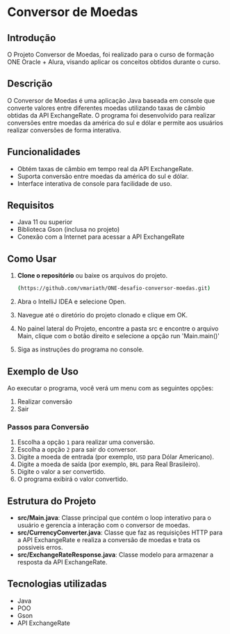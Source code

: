 # Conversor de Moedas

## Introdução
O Projeto Conversor de Moedas, foi realizado para o curso de formação ONE Oracle + Alura, visando aplicar os conceitos obtidos durante o curso.

## Descrição
O Conversor de Moedas é uma aplicação Java baseada em console que converte valores entre diferentes moedas utilizando taxas de câmbio obtidas da API ExchangeRate. O programa foi desenvolvido para realizar conversões entre moedas da américa do sul e dólar e permite aos usuários realizar conversões de forma interativa.

## Funcionalidades
- Obtém taxas de câmbio em tempo real da API ExchangeRate.
- Suporta conversão entre moedas da américa do sul e dólar.
- Interface interativa de console para facilidade de uso.

## Requisitos
- Java 11 ou superior
- Biblioteca Gson (inclusa no projeto)
- Conexão com a Internet para acessar a API ExchangeRate

## Como Usar
1. **Clone o repositório** ou baixe os arquivos do projeto.
    ```sh
    (https://github.com/vmariath/ONE-desafio-conversor-moedas.git)
    ```
2. Abra o IntelliJ IDEA e selecione Open.

3. Navegue até o diretório do projeto clonado e clique em OK.

4. No painel lateral do Projeto, encontre a pasta src e encontre o arquivo Main, clique com o botão direito e selecione a opção run 'Main.main()'

5. Siga as instruções do programa no console.

## Exemplo de Uso
Ao executar o programa, você verá um menu com as seguintes opções:

1. Realizar conversão
2. Sair

### Passos para Conversão
1. Escolha a opção `1` para realizar uma conversão.
2. Escolha a opção `2` para sair do conversor.
3. Digite a moeda de entrada (por exemplo, `USD` para Dólar Americano).
4. Digite a moeda de saída (por exemplo, `BRL` para Real Brasileiro).
5. Digite o valor a ser convertido.
6. O programa exibirá o valor convertido.

## Estrutura do Projeto

- **src/Main.java**: Classe principal que contém o loop interativo para o usuário e gerencia a interação com o conversor de moedas.
- **src/CurrencyConverter.java**: Classe que faz as requisições HTTP para a API ExchangeRate e realiza a conversão de moedas e trata os possiveis erros.
- **src/ExchangeRateResponse.java**: Classe modelo para armazenar a resposta da API ExchangeRate.

## Tecnologias utilizadas

- Java
- POO
- Gson
- API ExchangeRate

